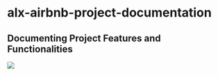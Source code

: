 # alx-airbnb-project-documentation 
## Documenting Project Features and Functionalities

<img src ="./alx.png">